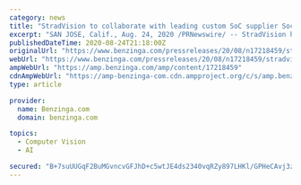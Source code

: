 ```yaml
---
category: news
title: "StradVision to collaborate with leading custom SoC supplier Socionext to provide efficient ADAS solutions"
excerpt: "SAN JOSE, Calif., Aug. 24, 2020 /PRNewswire/ -- StradVision has announced a collaboration with Socionext Inc., a leading supplier of System-on-Chip (SoC) solutions, to bring StradVision's deep ..."
publishedDateTime: 2020-08-24T21:18:00Z
originalUrl: "https://www.benzinga.com/pressreleases/20/08/n17218459/stradvision-to-collaborate-with-leading-custom-soc-supplier-socionext-to-provide-efficient-adas-so"
webUrl: "https://www.benzinga.com/pressreleases/20/08/n17218459/stradvision-to-collaborate-with-leading-custom-soc-supplier-socionext-to-provide-efficient-adas-so"
ampWebUrl: "https://amp.benzinga.com/amp/content/17218459"
cdnAmpWebUrl: "https://amp-benzinga-com.cdn.ampproject.org/c/s/amp.benzinga.com/amp/content/17218459"
type: article

provider:
  name: Benzinga.com
  domain: benzinga.com

topics:
  - Computer Vision
  - AI

secured: "B+7suUUGqF2BuMGvncvGFJhD+c5wtJE4ds2340vqRZy897LHKl/GPHeCAvj3zRvnD5jzjvzgikJeYiccbOVHTj4gDjAlWEn/mmkZemxj9RGEloO4hJ8rVqtNrbbJdp+hOuV4GvNfBCzvPnLh6WlzWYbtYiE4/31WmqYbdyLXsfrKid/SFOuxnrPEo6TAz3fllLIm3nP6nG7priA6zNoJoVbjJeQlPuzXD4k7V8ibZIyf/WIO0PXKec18KLpwIBfcHIk05VdbRSUA4sF7YC50n41vLqcQK+dNxwn38V8To3Ka2E+lmLsan/bULNn+azI0OZN9j1J4KCTW9+B+10+3koB/XzKOGUQfb74LDd+Oo+o=;3lXPs1kUX8a5LBVy7rEMIA=="
---
```


